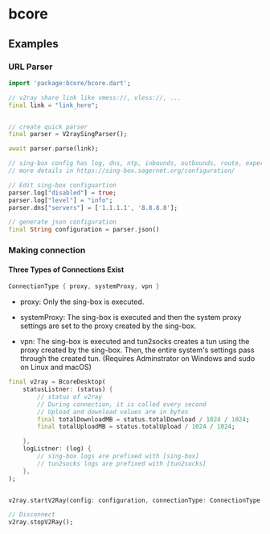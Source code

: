 # bcore

## Examples

### URL Parser

```dart
import 'package:bcore/bcore.dart';

// v2ray share link like vmess://, vless://, ...
final link = "link_here";


// create quick parser
final parser = V2raySingParser();

await parser.parse(link);

// sing-box config has log, dns, ntp, inbounds, outbounds, route, experimental
// more details in https://sing-box.sagernet.org/configuration/

// Edit sing-box configuartion
parser.log["disabled"] = true;
parser.log["level"] = "info";
parser.dns["servers"] = ['1.1.1.1', '8.8.8.8'];

// generate json configuration
final String configuration = parser.json()
```

### Making connection

#### Three Types of Connections Exist

```dart
ConnectionType { proxy, systemProxy, vpn }
```

* proxy: Only the sing-box is executed.

* systemProxy: The sing-box is executed and then the system proxy settings are set to the proxy created by the sing-box.

* vpn: The sing-box is executed and tun2socks creates a tun using the proxy created by the sing-box. Then, the entire system's settings pass through the created tun. (Requires Adminstrator on Windows and sudo on Linux and macOS)


```dart
final v2ray = BcoreDesktop(
    statusListner: (status) {
        // status of v2ray
        // During connection, it is called every second
        // Upload and download values are in bytes
        final totalDownloadMB = status.totalDownload / 1024 / 1024;
        final totalUploadMB = status.totalUpload / 1024 / 1024;

    },
    logListner: (log) {
        // sing-box logs are prefixed with [sing-box]
        // tun2socks logs are prefixed with [tun2socks]
    },
);


v2ray.startV2Ray(config: configuration, connectionType: ConnectionType.systemProxy);

// Disconnect
v2ray.stopV2Ray();
```
